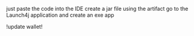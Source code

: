 just paste the code into the IDE create a jar file using the artifact go to the Launch4j application and create an exe app



!update wallet!
